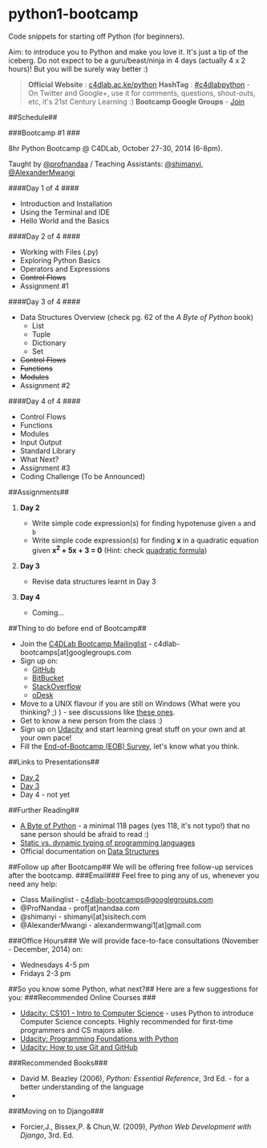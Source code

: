 python1-bootcamp
================

Code snippets for starting off Python (for beginners).

Aim: to introduce you to Python and make you love it. It's just a tip of the iceberg. Do not expect to be a guru/beast/ninja in 4 days (actually 4 x 2 hours)! But you will be surely way better :)

> **Official Website** : [c4dlab.ac.ke/python](http://www.c4dlab.ac.ke/python)
> **HashTag** : [#c4dlabpython](#) - On Twitter and Google+, use it for comments, questions, shout-outs, etc, it's 21st Century Learning :)
> **Bootcamp Google Groups** -  [Join](https://groups.google.com/forum/#!forum/c4dlab-bootcamps)

##Schedule##

###Bootcamp #1 ###

8hr Python Bootcamp @ C4DLab, October 27-30, 2014 (6-8pm).

Taught by [@profnandaa](https://github.com/profnandaa) / Teaching Assistants: [@shimanyi](https://github.com/shimanyi), [@AlexanderMwangi](https://github.com/AlexanderMwangi)

####Day 1 of 4 ####
* Introduction and Installation
* Using the Terminal and IDE
* Hello World and the Basics

####Day 2 of 4 ####
* Working with Files (.py)
* Exploring Python Basics
* Operators and Expressions
* ~~Control Flows~~
* Assignment #1

####Day 3 of 4 ####
* Data Structures Overview (check pg. 62 of the _A Byte of Python_ book)
	* List
	* Tuple
	* Dictionary
	* Set
* ~~Control Flows~~
* ~~Functions~~
* ~~Modules~~
* Assignment #2

####Day 4 of 4 ####
* Control Flows
* Functions
* Modules
* Input Output
* Standard Library
* What Next?
* Assignment #3
* Coding Challenge (To be Announced)

##Assignments##
1. **Day 2**
	* Write simple code expression(s) for finding hypotenuse given `a` and `b`
	* Write simple code expression(s) for finding **x** in a quadratic equation given **x<sup>2</sup> + 5x + 3 = 0** (Hint: check [quadratic formula](http://en.wikipedia.org/wiki/Quadratic_formula))

2. **Day 3**
	* Revise data structures learnt in Day 3
3. **Day 4**
	* Coming...

##Thing to do before end of Bootcamp##
* Join the [C4DLab Bootcamp Mailinglist](https://groups.google.com/forum/#!forum/c4dlab-bootcamps) - c4dlab-bootcamps[at]googlegroups.com
* Sign up on:
	* [GitHub](https://github.com/)
	* [BitBucket](https://bitbucket.org/)
	* [StackOverflow](https://stackoverflow.com/users/signup)
	* [oDesk](https://www.odesk.com/)
* Move to a UNIX flavour if you are still on Windows (What were you thinking? ;) ) - see discussions like [these ones](http://www.reddit.com/r/learnprogramming/comments/1ugvgh/is_linux_better_for_programming/).
* Get to know a new person from the class :)
* Sign up on [Udacity](https://www.udacity.com/) and start learning great stuff on your own and at your own pace! 
* Fill the [End-of-Bootcamp (EOB) Survey](https://docs.google.com/forms/d/1MZ5uj5lrf02WwSXp4kqOuLb7SV046-aV5cSnnxHv6jk/viewform), let's know what you think.

##Links to Presentations##
* [Day 2](https://docs.google.com/presentation/d/1_qRTegFIwTGfvnjzZ_txHI9BxKThS2MXXddG8IK_74k/pub?start=false&loop=false&delayms=3000)
* [Day 3](https://docs.google.com/presentation/d/1GiaHaSf3wj5cILWBv4yXwFIIo5Z-VmMQ0jLeh9BTm_w/pub?start=false&loop=false&delayms=3000)
* Day 4 - not yet

##Further Reading##
* [A Byte of Python](http://files.swaroopch.com/python/byte_of_python.pdf) - a minimal 118 pages (yes 118, it's not typo!) that no sane person should be afraid to read :)
* [Static vs. dynamic typing of programming languages](http://pythonconquerstheuniverse.wordpress.com/2009/10/03/static-vs-dynamic-typing-of-programming-languages/)
* Official documentation on [Data Structures](https://docs.python.org/2/tutorial/datastructures.html)

##Follow up after Bootcamp##
We will be offering free follow-up services after the bootcamp. 
###Email###
Feel free to ping any of us, whenever you need any help:
* Class Mailinglist - c4dlab-bootcamps@googlegroups.com
* @ProfNandaa - prof[at]nandaa.com
* @shimanyi - shimanyi[at]sisitech.com 
* @AlexanderMwangi - alexandermwangi1[at]gmail.com

###Office Hours###
We will provide face-to-face consultations (November - December, 2014) on:
* Wednesdays 4-5 pm
* Fridays 2-3 pm

##So you know some Python, what next?##
Here are a few suggestions for you:
###Recommended Online Courses ###
* [Udacity: CS101 - Intro to Computer Science](https://www.udacity.com/course/cs101) - uses Python to introduce Computer Science concepts. Highly recommended for first-time programmers and CS majors alike.
* [Udacity: Programming Foundations with Python](https://www.udacity.com/course/ud036)
* [Udacity: How to use Git and GitHub](https://www.udacity.com/course/ud775)

###Recommended Books###
* David M. Beazley (2006), _Python: Essential Reference_, 3rd Ed. - for a better understanding of the language
* 

###Moving on to Django###
* Forcier,J., Bissex,P. & Chun,W. (2009), _Python Web Development with Django_, 3rd. Ed.
